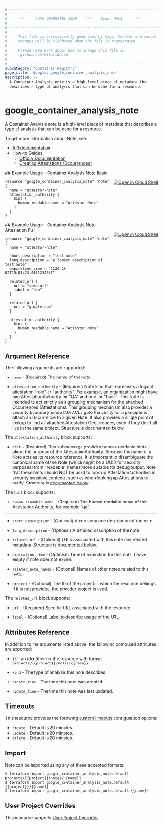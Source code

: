 ```yaml
---
# ----------------------------------------------------------------------------
#
#     ***     AUTO GENERATED CODE    ***    Type: MMv1     ***
#
# ----------------------------------------------------------------------------
#
#     This file is automatically generated by Magic Modules and manual
#     changes will be clobbered when the file is regenerated.
#
#     Please read more about how to change this file in
#     .github/CONTRIBUTING.md.
#
# ----------------------------------------------------------------------------
subcategory: "Container Registry"
page_title: "Google: google_container_analysis_note"
description: |-
  A Container Analysis note is a high-level piece of metadata that
  describes a type of analysis that can be done for a resource.
---
```


# google\_container\_analysis\_note

A Container Analysis note is a high-level piece of metadata that
describes a type of analysis that can be done for a resource.


To get more information about Note, see:

* [API documentation](https://cloud.google.com/container-analysis/api/reference/rest/)
* How-to Guides
    * [Official Documentation](https://cloud.google.com/container-analysis/)
    * [Creating Attestations (Occurrences)](https://cloud.google.com/binary-authorization/docs/making-attestations)

<div class = "oics-button" style="float: right; margin: 0 0 -15px">
  <a href="https://console.cloud.google.com/cloudshell/open?cloudshell_git_repo=https%3A%2F%2Fgithub.com%2Fterraform-google-modules%2Fdocs-examples.git&cloudshell_working_dir=container_analysis_note_basic&cloudshell_image=gcr.io%2Fgraphite-cloud-shell-images%2Fterraform%3Alatest&open_in_editor=main.tf&cloudshell_print=.%2Fmotd&cloudshell_tutorial=.%2Ftutorial.md" target="_blank">
    <img alt="Open in Cloud Shell" src="//gstatic.com/cloudssh/images/open-btn.svg" style="max-height: 44px; margin: 32px auto; max-width: 100%;">
  </a>
</div>
## Example Usage - Container Analysis Note Basic


```hcl
resource "google_container_analysis_note" "note" {
  name = "attestor-note"
  attestation_authority {
    hint {
      human_readable_name = "Attestor Note"
    }
  }
}
```
<div class = "oics-button" style="float: right; margin: 0 0 -15px">
  <a href="https://console.cloud.google.com/cloudshell/open?cloudshell_git_repo=https%3A%2F%2Fgithub.com%2Fterraform-google-modules%2Fdocs-examples.git&cloudshell_working_dir=container_analysis_note_attestation_full&cloudshell_image=gcr.io%2Fgraphite-cloud-shell-images%2Fterraform%3Alatest&open_in_editor=main.tf&cloudshell_print=.%2Fmotd&cloudshell_tutorial=.%2Ftutorial.md" target="_blank">
    <img alt="Open in Cloud Shell" src="//gstatic.com/cloudssh/images/open-btn.svg" style="max-height: 44px; margin: 32px auto; max-width: 100%;">
  </a>
</div>
## Example Usage - Container Analysis Note Attestation Full


```hcl
resource "google_container_analysis_note" "note" {
  name = "attestor-note"

  short_description = "test note"
  long_description = "a longer description of test note"
  expiration_time = "2120-10-02T15:01:23.045123456Z"

  related_url {
    url = "some.url"
    label = "foo"
  }

  related_url {
    url = "google.com"
  }

  attestation_authority {
    hint {
      human_readable_name = "Attestor Note"
    }
  }
}
```

## Argument Reference

The following arguments are supported:


* `name` -
  (Required)
  The name of the note.

* `attestation_authority` -
  (Required)
  Note kind that represents a logical attestation "role" or "authority".
  For example, an organization might have one AttestationAuthority for
  "QA" and one for "build". This Note is intended to act strictly as a
  grouping mechanism for the attached Occurrences (Attestations). This
  grouping mechanism also provides a security boundary, since IAM ACLs
  gate the ability for a principle to attach an Occurrence to a given
  Note. It also provides a single point of lookup to find all attached
  Attestation Occurrences, even if they don't all live in the same
  project.
  Structure is [documented below](#nested_attestation_authority).


<a name="nested_attestation_authority"></a>The `attestation_authority` block supports:

* `hint` -
  (Required)
  This submessage provides human-readable hints about the purpose of
  the AttestationAuthority. Because the name of a Note acts as its
  resource reference, it is important to disambiguate the canonical
  name of the Note (which might be a UUID for security purposes)
  from "readable" names more suitable for debug output. Note that
  these hints should NOT be used to look up AttestationAuthorities
  in security sensitive contexts, such as when looking up
  Attestations to verify.
  Structure is [documented below](#nested_hint).


<a name="nested_hint"></a>The `hint` block supports:

* `human_readable_name` -
  (Required)
  The human readable name of this Attestation Authority, for
  example "qa".

- - -


* `short_description` -
  (Optional)
  A one sentence description of the note.

* `long_description` -
  (Optional)
  A detailed description of the note

* `related_url` -
  (Optional)
  URLs associated with this note and related metadata.
  Structure is [documented below](#nested_related_url).

* `expiration_time` -
  (Optional)
  Time of expiration for this note. Leave empty if note does not expire.

* `related_note_names` -
  (Optional)
  Names of other notes related to this note.

* `project` - (Optional) The ID of the project in which the resource belongs.
    If it is not provided, the provider project is used.


<a name="nested_related_url"></a>The `related_url` block supports:

* `url` -
  (Required)
  Specific URL associated with the resource.

* `label` -
  (Optional)
  Label to describe usage of the URL

## Attributes Reference

In addition to the arguments listed above, the following computed attributes are exported:

* `id` - an identifier for the resource with format `projects/{{project}}/notes/{{name}}`

* `kind` -
  The type of analysis this note describes

* `create_time` -
  The time this note was created.

* `update_time` -
  The time this note was last updated.


## Timeouts

This resource provides the following
[customTimeouts](https://www.pulumi.com/docs/intro/concepts/programming-model/#customtimeouts) configuration options:

- `create` - Default is 20 minutes.
- `update` - Default is 20 minutes.
- `delete` - Default is 20 minutes.

## Import


Note can be imported using any of these accepted formats:

```
$ terraform import google_container_analysis_note.default projects/{{project}}/notes/{{name}}
$ terraform import google_container_analysis_note.default {{project}}/{{name}}
$ terraform import google_container_analysis_note.default {{name}}
```

## User Project Overrides

This resource supports [User Project Overrides](https://registry.terraform.io/providers/hashicorp/google/latest/docs/guides/provider_reference#user_project_override).
